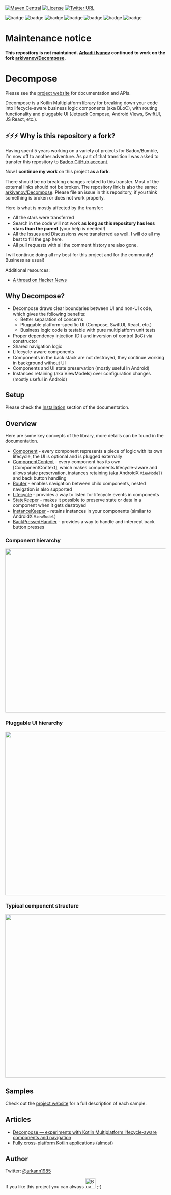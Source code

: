 [![Maven Central](https://img.shields.io/maven-central/v/com.arkivanov.decompose/decompose?color=blue)](https://search.maven.org/artifact/com.arkivanov.decompose/decompose)
[![License](https://img.shields.io/badge/License-Apache%202.0-blue.svg)](http://www.apache.org/licenses/LICENSE-2.0)
[![Twitter URL](https://img.shields.io/badge/Twitter-@arkann1985-blue.svg?style=social&logo=twitter)](https://twitter.com/arkann1985)

![badge][badge-android]
![badge][badge-ios]
![badge][badge-js]
![badge][badge-jvm]
![badge][badge-mac]
![badge][badge-tvos]
![badge][badge-watchos]

# Maintenance notice

**This repository is not maintained. [Arkadii Ivanov](https://github.com/arkivanov) continued to work on the fork [arkivanov/Decompose](https://github.com/arkivanov/Decompose).**

# Decompose

Please see the [project website](https://arkivanov.github.io/Decompose/) for documentation and APIs. 

Decompose is a Kotlin Multiplatform library for breaking down your code into lifecycle-aware business logic components (aka BLoC), with routing functionality and pluggable UI (Jetpack Compose, Android Views, SwiftUI, JS React, etc.).

## ⚡⚡⚡ Why is this repository a fork?

Having spent 5 years working on a variety of projects for Badoo/Bumble, I’m now off to another adventure. As part of that transition I was asked to transfer this repository to [Badoo GitHub account](https://github.com/badoo).

Now I **continue my work** on this project **as a fork**.

There should be no breaking changes related to this transfer. Most of the external links should not be broken. The repository link is also the same: [arkivanov/Decompose](https://github.com/arkivanov/Decompose). Please file an issue in this repository, if you think something is broken or does not work properly.

Here is what is mostly affected by the transfer:

- All the stars were transferred
- Search in the code will not work **as long as this repository has less stars than the parent** (your help is needed!)
- All the Issues and Discussions were transferred as well. I will do all my best to fill the gap here.
- All pull requests with all the comment history are also gone.

I will continue doing all my best for this project and for the community! Business as usual!

Additional resources:

- [A thread on Hacker News](https://news.ycombinator.com/item?id=29447854)

## Why Decompose?

* Decompose draws clear boundaries between UI and non-UI code, which gives the following benefits:
  * Better separation of concerns
  * Pluggable platform-specific UI (Compose, SwiftUI, React, etc.)
  * Business logic code is testable with pure multiplatform unit tests
* Proper dependency injection (DI) and inversion of control (IoC) via constructor
* Shared navigation logic
* Lifecycle-aware components
* Components in the back stack are not destroyed, they continue working in background without UI
* Components and UI state preservation (mostly useful in Android)
* Instances retaining (aka ViewModels) over configuration changes (mostly useful in Android)

## Setup

Please check the [Installation](https://arkivanov.github.io/Decompose/getting-started/installation/) section of the documentation.

## Overview

Here are some key concepts of the library, more details can be found in the documentation.

* [Component](https://arkivanov.github.io/Decompose/component/overview/) - every component represents a piece of logic with its own lifecycle, the UI is optional and is plugged externally
* [ComponentContext](https://arkivanov.github.io/Decompose/component/overview/#componentcontext) - every component has its own [ComponentContext], which makes components lifecycle-aware and allows state preservation, instances retaining (aka AndroidX `ViewModel`) and back button handling
* [Router](https://arkivanov.github.io/Decompose/router/overview/) - enables navigation between child components, nested navigation is also supported
* [Lifecycle](https://arkivanov.github.io/Decompose/component/lifecycle/) - provides a way to listen for lifecycle events in components
* [StateKeeper](https://arkivanov.github.io/Decompose/component/state-preservation/) - makes it possible to preserve state or data in a component when it gets destroyed
* [InstanceKeeper](https://arkivanov.github.io/Decompose/component/instance-retaining/) - retains instances in your components (similar to AndroidX `ViewModel`)
* [BackPressedHandler](https://arkivanov.github.io/Decompose/component/back-button/) - provides a way to handle and intercept back button presses

### Component hierarchy

<img src="docs/media/ComponentHierarchy.png" width="512">

### Pluggable UI hierarchy

<img src="docs/media/PluggableUiHierarchy.png" width="512">

### Typical component structure

<img src="docs/media/ComponentStructure.png" width="512">

## Samples

Check out the [project website](https://arkivanov.github.io/Decompose/samples/) for a full description of each sample.

## Articles

- [Decompose — experiments with Kotlin Multiplatform lifecycle-aware components and navigation](https://proandroiddev.com/decompose-experiments-with-kotlin-multiplatform-lifecycle-aware-components-and-navigation-a04ef3c7f6a3?source=friends_link&sk=f7d289cc329b6c8a765fc049e36c313f)
- [Fully cross-platform Kotlin applications (almost)](https://proandroiddev.com/fully-cross-platform-kotlin-applications-almost-29c7054f8f28?source=friends_link&sk=4619fdcb17912fde589bc4fca83efbbd)

## Author

Twitter: [@arkann1985](https://twitter.com/arkann1985)

If you like this project you can always <a href="https://www.buymeacoffee.com/arkivanov" target="_blank"><img src="https://cdn.buymeacoffee.com/buttons/v2/default-blue.png" alt="Buy Me A Coffee" height=32></a> ;-)

[badge-android]: http://img.shields.io/badge/platform-android-6EDB8D.svg?style=flat
[badge-ios]: http://img.shields.io/badge/platform-ios-CDCDCD.svg?style=flat
[badge-js]: http://img.shields.io/badge/platform-js-F8DB5D.svg?style=flat
[badge-jvm]: http://img.shields.io/badge/platform-jvm-DB413D.svg?style=flat
[badge-mac]: http://img.shields.io/badge/platform-macos-111111.svg?style=flat
[badge-tvos]: http://img.shields.io/badge/platform-tvos-808080.svg?style=flat
[badge-watchos]: http://img.shields.io/badge/platform-watchos-C0C0C0.svg?style=flat
